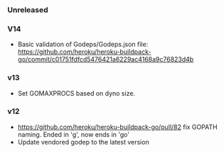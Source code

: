 ### Unreleased

### V14

* Basic validation of Godeps/Godeps.json file: 
    https://github.com/heroku/heroku-buildpack-go/commit/c01751fdfcd5476421a6229ac4168a9c76823d4b

### v13

* Set GOMAXPROCS based on dyno size.

### v12

* https://github.com/heroku/heroku-buildpack-go/pull/82
    fix GOPATH naming. Ended in 'g', now ends in 'go'
* Update vendored godep to the latest version


